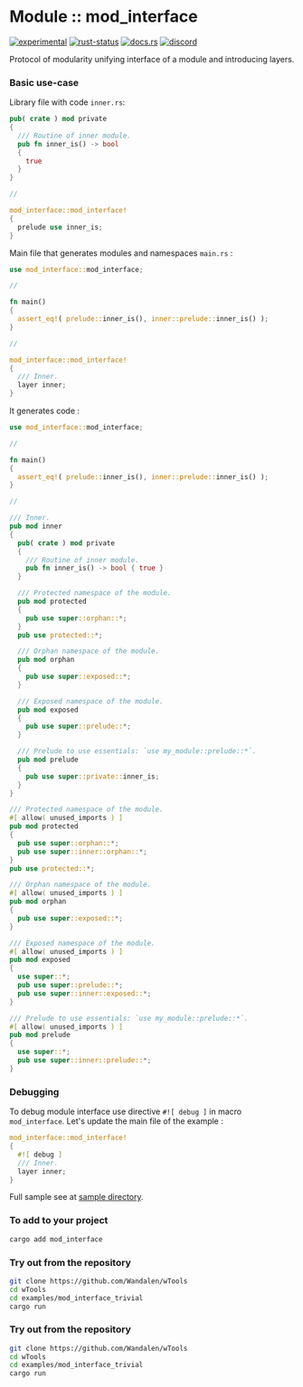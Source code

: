 <!-- {{# generate.module_header{} #}} -->

# Module :: mod_interface
<!--{ generate.module_header.start() }-->
 [![experimental](https://raster.shields.io/static/v1?label=&message=experimental&color=orange)](https://github.com/emersion/stability-badges#experimental) [![rust-status](https://github.com/Wandalen/wTools/actions/workflows/module_mod_interface_push.yml/badge.svg)](https://github.com/Wandalen/wTools/actions/workflows/module_mod_interface_push.yml) [![docs.rs](https://img.shields.io/docsrs/mod_interface?color=e3e8f0&logo=docs.rs)](https://docs.rs/mod_interface) [![discord](https://img.shields.io/discord/872391416519737405?color=eee&logo=discord&logoColor=eee&label=ask)](https://discord.gg/m3YfbXpUUY)
<!--{ generate.module_header.end }-->

Protocol of modularity unifying interface of a module and introducing layers.

### Basic use-case

Library file with code `inner.rs`:

```rust ignore
pub( crate ) mod private
{
  /// Routine of inner module.
  pub fn inner_is() -> bool
  {
    true
  }
}

//

mod_interface::mod_interface!
{
  prelude use inner_is;
}
```

Main file that generates modules and namespaces `main.rs` :

```rust ignore
use mod_interface::mod_interface;

//

fn main()
{
  assert_eq!( prelude::inner_is(), inner::prelude::inner_is() );
}

//

mod_interface::mod_interface!
{
  /// Inner.
  layer inner;
}
```

It generates code :

```rust
use mod_interface::mod_interface;

//

fn main()
{
  assert_eq!( prelude::inner_is(), inner::prelude::inner_is() );
}

//

/// Inner.
pub mod inner
{
  pub( crate ) mod private
  {
    /// Routine of inner module.
    pub fn inner_is() -> bool { true }
  }

  /// Protected namespace of the module.
  pub mod protected
  {
    pub use super::orphan::*;
  }
  pub use protected::*;

  /// Orphan namespace of the module.
  pub mod orphan
  {
    pub use super::exposed::*;
  }

  /// Exposed namespace of the module.
  pub mod exposed
  {
    pub use super::prelude::*;
  }

  /// Prelude to use essentials: `use my_module::prelude::*`.
  pub mod prelude
  {
    pub use super::private::inner_is;
  }
}

/// Protected namespace of the module.
#[ allow( unused_imports ) ]
pub mod protected
{
  pub use super::orphan::*;
  pub use super::inner::orphan::*;
}
pub use protected::*;

/// Orphan namespace of the module.
#[ allow( unused_imports ) ]
pub mod orphan
{
  pub use super::exposed::*;
}

/// Exposed namespace of the module.
#[ allow( unused_imports ) ]
pub mod exposed
{
  use super::*;
  pub use super::prelude::*;
  pub use super::inner::exposed::*;
}

/// Prelude to use essentials: `use my_module::prelude::*`.
#[ allow( unused_imports ) ]
pub mod prelude
{
  use super::*;
  pub use super::inner::prelude::*;
}
```

### Debugging

To debug module interface use directive `#![ debug ]` in macro `mod_interface`. Let's update the main file of the example :

```rust ignore
mod_interface::mod_interface!
{
  #![ debug ]
  /// Inner.
  layer inner;
}
```

Full sample see at [sample directory](https://github.com/Wandalen/wTools/tree/master/examples/mod_interface_trivial).

### To add to your project

```sh
cargo add mod_interface
```

### Try out from the repository

```sh
git clone https://github.com/Wandalen/wTools
cd wTools
cd examples/mod_interface_trivial
cargo run
```
### Try out from the repository

```sh
git clone https://github.com/Wandalen/wTools
cd wTools
cd examples/mod_interface_trivial
cargo run
```
